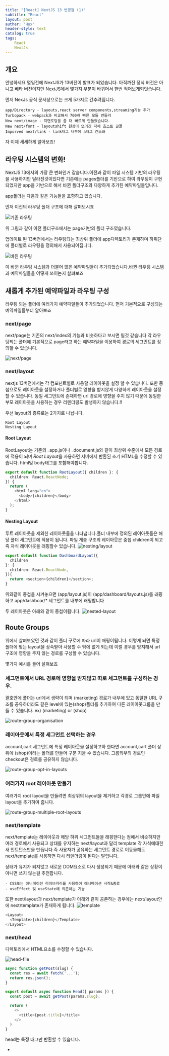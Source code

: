 ```yaml
---
title: "[React] NextJS 13 변경점 (1)"
subtitle: "React"
layout: post
auther: "Hux"
header-style: text
catalog: true
tags:
    React
    NextJs
---
```


개요
---

안녕하세요 몇일전에 NextJS가 13버전이 발표가 되었습니다. 
아직까진 정식 버전은 아니고 베타 버전이지만 NextJS에서 몇가지 부분이 바뀌어서 한번 적어보게되엇습니다.

먼저 NexJs 공식 문서상으로는 크게 5가지로 간추려집니다.
```
app/Directory - layouts,react server components,streaming기능 추가
Turbopack - webpack과 비교해서 700배 빠른 모듈 번들러
New next/image - 지연로딩을 좀 더 빠르게 만들었습니다.
New next/font - layoutshift 현상이 없어진 자체 호스트 글꼴
Imporved next/link - link태그 내부에 a태그 간소화
```

자 이제 세세하게 알아보죠!

라우팅 시스템의 변화!
---
NextJS 13에서의 가장 큰 변화인거 같습니다.이전과 같이 파일 시스템 기반의 라우팅을 사용하지만 달라진것이있다면 기존에는 pages폴더를 기반으로 하여 라우팅이 구현 되었지만
app을 기반으로 해서 바뀐 폴더구조와 다양하게 추가된 예약파일들입니다.

app폴더는 다음과 같은 기능들을 포함하고 있습니다.

<!-- ```
Layouts 이동
Server Component 이동 // pages폴더에서는 지원이 안돼지만 app폴더에서는 React Server Component 로드된다.
Streaming 이동
Support for Data Fecthing 이동
``` -->

먼저 이전의 라우팅 폴더 구조에 대해 살펴보시죠

![기존 라우팅]({{site.url}}/img/next13/routing-today.avif)

위 그림과 같이 이전 폴더구조에서는 page기반의 폴더 구조였습니다.

업데이트 된 13버전에서는 라우팅되는 최상위 폴더에 app디렉토리가 존재하며 하위단에 폴더별로 라우팅을 정의해서 사용되어집니다.

![바뀐 라우팅]({{site.url}}/img/next13/routes.png)

이 바뀐 라우팅 시스템과 더불어 많은 예약파일들이 추가되었습니다.바뀐 라우팅 시스템과 예약파일들을 어떻게 쓰이는지 살펴보죠


새롭게 추가된 예약파일과 라우팅 구성
---

라우팅 되는 폴더에 여러가지 예약파일들이 추가되었습니다.
먼저 기본적으로 구성되는 예약파일들부터 알아보죠

### next/page
next/page는 기존의 next/index의 기능과 비슷하다고 보시면 될것 같습니다
각 라우팅되는 폴더에 기본적으로 page라고 하는 예약파일을 이용하여 경로의 세그먼트를 정의할 수 있습니다.

![next/page]({{site.url}}/img/next13/page.webp)


### next/layout
nextjs 13버전에서는 각 컴포넌트별로 사용할 레이아웃을 설정 할 수 있습니다.
또한 중첩으로도 레이아웃을 설정하거나 폴더별로 영향을 받지않게 다양하게 레이아웃을 설정할 수 있습니다.
동일 세그먼트에 존재하면 url 경로에 영향을 주지 않기 때문에 동일한 부모 레이아웃을 사용하는 경우 리렌더링도 발생하지 않습니다.!!

우선 layout의 종류로는 2가지로 나뉩니다.
```
Root Layout
Nesting Layout
```

#### Root Layout
RootLayout는 기존의 _app.js이나 _document.js와 같이 최상위 수준에서 모든 경로에 적용이 되며 *Root Layout*을 사용하면
서버에서 반환된 초기 HTML을 수정할 수 있습니다.
html및 body태그를 포함해야합니다.


```ts
export default function RootLayout({ children }: {
  children: React.ReactNode;
}) {
  return (
    <html lang="en">
      <body>{children}</body>
    </html>
  );
}
```

#### Nesting Layout

루트 레이아웃을 제외한 레이아웃들을 나타냅니다.폴더 내부에 정의된 레이아웃들은 해당 폴더 세그먼트에 적용이 됩니다.
파일 계층 구조의 레이아웃은 중첩 children이 되고 즉 자식 레이아웃을 래핑할수 있습니다.
![nesting/layout]({{site.url}}/img/next13/nested-layout.webp)

```ts 
export default function DashboardLayout({
  children
}: {
  children: React.ReactNode,
}){
  return <section>{children}</section>;
}
```

위와같이 중첩을 시켜놓으면 (app/layout.js)이 (app/dashboard/layouts.js)를 래핑하고
app/dashboar/* 세그먼트를 내부에 래핑합니다

두 레이아웃은 아래와 같이 중첩이됩니다.
![nested-layout]({{site.url}}/img/next13/nested-layouts.png)


Route Groups
---
위에서 살펴보았던 것과 같이 폴더 구로에 따라 url이 매핑이됩니다. 
이렇게 되면 특정 폴더에 맞는 layout을 상속받아 사용할 수 밖에 없게 되는데 이럴 경우를 방지해서 url 구조에 영향을 주지 않는 경로를 구성할 수 있습니다.

몇가지 예시를 들어 살펴보죠

### 세그먼트에서 URL 경로에 영향을 받지않고 따로 세그먼트를 구성하는 경우.

괄호안에 폴더는 url에서 생략이 되며 (marketing) 경로가 내부에 있고 동일한 URL 구조를 공유하더라도 같은 level에 있는(shop)폴더를 추가하여 다른 레이아웃그룹을 만들 수 있습니다.
ex) (marketing) or (shop)

![route-group-organisation]({{site.url}}/img/next13/route-group-organisation.webp)

### 레이아웃에서 특정 세그먼트 선택하는 경우
account,cart 세그먼트에 특정 레이아웃을 설정하고하 한다면 account,cart 폴더 상위에 (shop)이라는 폴더를 만들어 구분 지을 수 있습니다. 그룹외부의 경로인 checkout은 경로를 공유하지 않습니다.

![route-group-opt-in-layouts]({{site.url}}/img/next13/route-group-opt-in-layouts.webp)

### 여러가지 root 레이아웃 만들기
여러가지 root layout을 만들려면 최상위의 layout을 제거하고 각경로 그룹안에 파일 layout을 추가하여 줍니다.

![route-group-multiple-root-layouts]({{site.url}}/img/next13/route-group-multiple-root-layouts.webp)



### next/template

next/template는 레이아웃과 해당 하위 세그먼트들을 래핑한다는 점에서 비슷하지만 여러 경로에서 사용되고 상태를 유지하는 next/layout과 달리
template 각 자식에대한 새 인트턴스만을 만듭니다.즉 사용자가 공유하는 세그먼트 경로로 이동을해도 next/template를 사용하면 다시 리렌더링이 된다는 말입니다.

상태가 유지가 되지않고 새로운 DOM요소로 다시 생성되기 때문에 아래와 같은 상황이 아니면 쓰지 않는걸 추천합니다.
```
- CSS또는 애니메이션 라이브러리를 사용하여 애니메이션 시작&종료
- useEffect 및 useState에 의존하는 기능
```

또한 next/layout과 next/template가 아래와 같이 공존하는 경우에는 next/layout안에 next/template가 존재하게 됩니다.
![template]({{site.url}}/img/next13/template.webp)

```ts
<Layout>
  <Template>{children}</Template>
</Layout>
```

### next/head
디렉토리에서 HTML요소를 수정할 수 있습니다.

![head-file]({{site.url}}/img/next13/head-file.webp)

```ts
async function getPost(slug) {
  const res = await fetch('...');
  return res.json();
}

export default async function Head({ params }) {
  const post = await getPost(params.slug);

  return (
    <>
      <title>{post.title}</title>
    </>
  )
}
```

head는 특정 태그만 반환할 수 있습니다.
- <title>
- <meta>
- <link>
- <script>


### next/loading

next13버전에서는 Instant Loading States라고하는 새로운 규칙이 도입되었습니다.
Instant Loading States를 사용하면 스켈레톤 및 스피너 같은 로딩 화면을 미리 렌더링 할 수 있습니다.

폴더안에 loading.js를 추가하여 사용합니다.
![loading-folder]({{site.url}}/img/next13/loading-folder.webp)

app/dashboard/loading.tsx
```
export default function Loading() {
  // You can add any UI inside Loading, including a Skeleton.
  return <LoadingSkeleton />
}
```
더욱 세분화 된 로딩을 구현하고자 하면 react18에 나온 Suspense를 이용하면 될것 같습니다.

### next/error
error.js는 Next.js 13은 어플리케이션의 오류를 처리하는데 도움이 되는 새로운 파일 규칙들을 도입했습니다.
React Error Boundaries를 기반으로 하는 이 규칙을 사용하면 하위 트리 내에서 오류가 발생하는 경우 대체 화면을 표시 할 수 있습니다.

Error Boundaries
===
error.js 경로 세그먼트와 그 아래의 자식에 대한 오류 경계를 정의합니댜.특정 오류 정보와 오류 복구를 시도하는 기능을 표시하는데 사용할 수 있습니다.

폴더안에 error.js를 추가하여 사용합니다.
![error-folder]({{site.url}}/img/next13/error-folder.webp)

```ts
'use client';

import { useEffect } from 'react';

export default function Error({
  error,
  reset,
}: {
  error: Error;
  reset: () => void;
}) {
  useEffect(() => {
    // Log the error to an error reporting service
    console.error(error);
  }, [error]);

  return (
    <div>
      <p>Something went wrong!</p>
      <button onClick={() => reset()}>Reset error boundary</button>
    </div>
  );
}
```

Error Boundaries는 Client Component여야 합니다.
동일한 폴더에서 및 error.js내부에 중첩됩니다 (있는 경우). 파일과 그 아래의 모든 자식을 오류 경계로 래핑 하지만 동일한 수준의 레이아웃이나 템플릿은 래핑하지 않습니다.layout.jstemplate.jspage.js
![error-diagram]({{site.url}}/img/next13/error-diagram.webp)


next/font와 next/image의 변화
---
둘의 공통적인 추가사항으로는 기존 로딩퍼포먼스를 저해하던 요소들을 개선하여 
layoutShift가 방지가 되었다는것이다. 
layoutshift란 이미지나 폰트같은 컨텐츠가 느리게 로딩이 되어 화면 레이아웃이 순간적으로 밀리게 되는 현상을 말합니다.


next/image같은 경우에는 이전에는 이미지 파일이 크거나 이럴경우에는 로드되는 시간이 느린데
이미지가 화면상에 그려지지않고 로드 되는순간에는 이미지가 자동으로 최적화가되어서 이미지가 줄어들었다가 화면상에
이미지가 로드되었을 때 다시 밀려내려와서 Layoutshift현상이 발생했다 그래서 이걸 방지하기 위해 width와 height값을 고정으로 설정을 해 두었지만 nextJS의 13버전에서는 이러한 부분들이 해결이 되었다.

next/font는 nextjs자체적으로 google font가 내장이 되어 이제 cdn링크가 필요없어지게 되었다.
이전에는 _document.js 같이 cdn링크를 사용하여 google font를 가져왔습니다.

```ts
<Head>
<link rel="preconnect" href="https://fonts.googleapis.com" />
<link rel="preconnect" href="https://fonts.gstatic.com" crossOrigin="true" />
<link href="https://fonts.googleapis.com/css2?family=Anek+Malayalam:wght@200;300&family=Montserrat:wght@300;400&display=swap" rel="stylesheet" />
</Head>

```
하지만 아직까진 nextjs에 내장이 되어있는것이 아닌  @next/font를 다운 받아야 하며 그래야 구글 폰트가 적용이 됩니다.
```
npm install @next/font
or
yarn add @next/font
```
예를 들어 Ubuntu라고 하는 폰트를 가져오고 싶다면 아래와 같이 폰트를 가져와 적용을 시켜준면 된다.

```ts
import { Ubuntu} from '@next/font/google'
const ubuntu = Ubuntu({weight: '400'})

export default function Home() {
return (<h1 className={ubuntu.className}> Home page </h1> );
}

```


next/link
===
link태그 같은 경우에는 이전에 link태그 안에 a태그를 따로 설정을 해주어야 했지만
이번 13버전에서는 link태그 안에 바로 문자를 입력하여 a태그가 필요없게 되었습니다.
이제 기본태그에도 prop값을 전달 할 수 있게 되었습니다.

```ts
export default const Test=()=>{
  return(
    <>
      <link href='/test2'>Test이동</link>
    </>
  )
}
```

내용이 길어져서 Server Component와 fetch는 다음 게시물에 작성하도록 하겠습니다.


출처 : https://nextjs.org/blog/next-13
https://www.youtube.com/watch?v=_w0Ikk4JY7U
https://medium.com/nextjs/how-to-use-font-optimizing-in-nextjs-13-7a66c450a88a